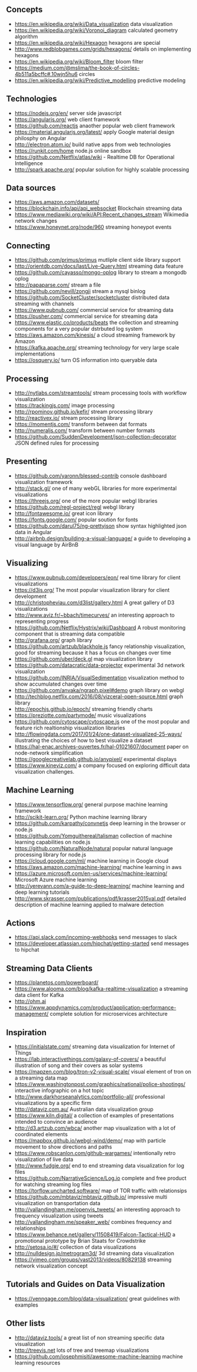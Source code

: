 ## Concepts
- https://en.wikipedia.org/wiki/Data_visualization data visualization
- https://en.wikipedia.org/wiki/Voronoi_diagram calculated geometry algorithm
- https://en.wikipedia.org/wiki/Hexagon hexagons are special
- http://www.redblobgames.com/grids/hexagons/ details on implementing hexagons
- https://en.wikipedia.org/wiki/Bloom_filter bloom filter
- https://medium.com/@mslima/the-book-of-circles-4b511a5bcffc#.10wjn5hu6 circles
- https://en.wikipedia.org/wiki/Predictive_modelling predictive modeling

## Technologies

- https://nodejs.org/en/ server side javascript
- https://angularjs.org/ web client framework
- https://github.com/reactjs anaother popular web client framework
- https://material.angularjs.org/latest/ apply Google material design philosphy on Angular
- http://electron.atom.io/ build native apps from web technologies
- https://runkit.com/home node.js online sandbox
- https://github.com/Netflix/atlas/wiki - Realtime DB for Operational Intelligence
- http://spark.apache.org/ popular solution for highly scalable processing

## Data sources

- https://aws.amazon.com/datasets/
- https://blockchain.info/api/api_websocket Blockchain streaming data
- https://www.mediawiki.org/wiki/API:Recent_changes_stream Wikimedia network changes
- https://www.honeynet.org/node/960 streaming honeypot events

## Connecting

- https://github.com/primus/primus mutliple client side library support
- http://orientdb.com/docs/last/Live-Query.html streaming data feature
- https://github.com/cayasso/mongo-oplog library to stream a mongodb oplog
- http://papaparse.com/ stream a file
- https://github.com/nevill/zongji stream a mysql binlog
- https://github.com/SocketCluster/socketcluster distributed data streaming with channels
- https://www.pubnub.com/ commercial service for streaming data
- https://pusher.com/ commercial service for streaming data
- https://www.elastic.co/products/beats the collection and streaming components for a very popular dstrbuted log system
- https://aws.amazon.com/kinesis/ a cloud streaming framework by Amazon
- https://kafka.apache.org/ streaming technology for very large scale implementations
- https://osquery.io/ turn OS information into queryable data

## Processing

- http://nytlabs.com/streamtools/ stream processing tools with workflow visualization
- https://trackingjs.com/ image processing
- http://rpominov.github.io/kefir/ stream processing library
- http://reactivex.io/ stream processing library
- https://momentjs.com/ transform between dat formats
- http://numeraljs.com/ transform between number formats
- https://github.com/SuddenDevelopment/json-collection-decorator JSON defined rules for processing

## Presenting

- https://github.com/yaronn/blessed-contrib console dashboard visualization framework
- http://stack.gl/ one of many webGL libraries for more experimental visualizations
- https://threejs.org/ one of the more popular webgl libraries
- https://github.com/regl-project/regl webgl library
- http://fontawesome.io/ great icon library
- https://fonts.google.com/ popular soution for fonts
- https://github.com/darul75/ng-prettyjson show syntax highlighted json data in Angular
- http://airbnb.design/building-a-visual-language/ a guide to developing a visual language by AirBnB

## Visualizing

- https://www.pubnub.com/developers/eon/ real time library for client visualizations
- https://d3js.org/ The most popular visualization library for client development
- http://christopheviau.com/d3list/gallery.html A great gallery of D3 visualizations
- http://www.aviz.fr/~bbach/timecurves/ an interesting approach to representing progress
- https://github.com/Netflix/Hystrix/wiki/Dashboard A robust monitoring component that is streaming data compatible
- http://grafana.org/ graph library
- https://github.com/artzub/blackhole.js fancy relationship visualization, good for streaming because it has a focus on changes over time
- https://github.com/uber/deck.gl map visualization library
- https://github.com/datacratic/data-projector experimental 3d network visualization
- https://github.com/INRIA/VisualSedimentation visualization method to show accumulated changes over time
- https://github.com/anvaka/ngraph.pixel#demo graph library on webgl
- http://techblog.netflix.com/2016/08/vizceral-open-source.html graph library
- http://epochjs.github.io/epoch/ streaming friendly charts
- https://preziotte.com/partymode/ music visualizations
- https://github.com/cytoscape/cytoscape.js one of the most popular and feature rich realtionship visualization libraries
- http://flowingdata.com/2017/01/24/one-dataset-visualized-25-ways/ illustrating the choices of how to best visualize a dataset
- https://hal-enac.archives-ouvertes.fr/hal-01021607/document paper on node-network simplification
- https://googlecreativelab.github.io/anypixel/ experimental displays
- https://www.kineviz.com/ a company focused on exploring difficult data visualization challenges.

## Machine Learning

- https://www.tensorflow.org/ general purpose machine learning framework
- http://scikit-learn.org/ Python machine learning library
- https://github.com/karpathy/convnetjs deep learning in the browser or node.js
- https://github.com/Yomguithereal/talisman collection of machine learning capabilities on node.js
- https://github.com/NaturalNode/natural popular natural language processing library for node.js
- https://cloud.google.com/ml/ machine learning in Google cloud
- https://aws.amazon.com/machine-learning/ machine learning in aws
- https://azure.microsoft.com/en-us/services/machine-learning/ Microsoft Azure machine learning
- http://yerevann.com/a-guide-to-deep-learning/ machine learning and deep learning tutorials
- http://www.skrasser.com/publications/pdf/krasser2015val.pdf detailed description of machine learning applied to malware detection

## Actions

- https://api.slack.com/incoming-webhooks send messages to slack
- https://developer.atlassian.com/hipchat/getting-started send messages to hipchat

## Streaming Data Clients
- https://planetos.com/powerboard/
- https://www.alooma.com/blog/kafka-realtime-visualization a streaming data client for Kafka
- http://ohm.ai 
- https://www.appdynamics.com/product/application-performance-management/ complete solution for microservices architecture

## Inspiration

- https://initialstate.com/ streaming data visualization for Internet of Things
- https://lab.interactivethings.com/galaxy-of-covers/ a beautiful illustration of song and their covers as solar systems
- https://mapzen.com/blog/tron-v2-visual-scale/ visual element of tron on a streaming data map
- https://www.washingtonpost.com/graphics/national/police-shootings/ interactive infographic on a hot topic
- http://www.darkhorseanalytics.com/portfolio-all/ professional visualizations by a specific firm
- http://dataviz.com.au/ Australian data visualization group
- https://www.kiln.digital/ a collection of examples of presentations intended to convince an audience
- http://d3.artzub.com/wbca/ another map visualization with a lot of coordinated elements
- https://mapbox.github.io/webgl-wind/demo/ map with particle movement to show directions and paths
- https://www.robscanlon.com/github-wargames/ intentionally retro visualization of live data
- http://www.fudgie.org/ end to end streaming data visualization for log files
- https://github.com/NarrativeScience/Log.io complete and free product for watching streaming log files
- https://torflow.uncharted.software/ map of TOR traffic with relationsips
- https://github.com/mbtaviz/mbtaviz.github.io/ impressive multi visualization on transportation data
- http://vallandingham.me/openvis_tweets/ an interesting approach to frequency visualization using tweets
- http://vallandingham.me/speaker_web/ combines frequency and relationships
- https://www.behance.net/gallery/11508419/Falcon-Tactical-HUD a promotional prototype by Brian Staats for Crowdstrike
- http://setosa.io/#/ collection of data visualizations
- http://nulldesign.jp/metrogram3d/ 3d streaming data visualization
- https://vimeo.com/groups/vast2013/videos/80829138 streaming network visualization concept

## Tutorials and Guides on Data Visualization

- https://venngage.com/blog/data-visualization/ great guidelines with examples

## Other lists

- http://dataviz.tools/ a great list of non streaming specific data visualization
- http://treevis.net lots of tree and treemap visualizations
- https://github.com/josephmisiti/awesome-machine-learning machine learning resources
